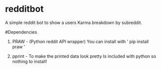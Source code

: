 # redditbot
A simple reddit bot to show a users Karma breakdown by subreddit.


#Dependencies

1. PRAW - (Python reddit API wrapper)
You can install with ' pip install praw '

2. pprint - To  make the printed data look pretty
Is included with python so nothing to install!

